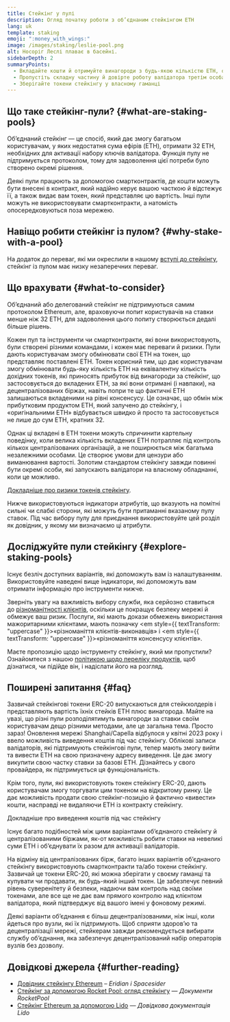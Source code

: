 ```yaml
---
title: Стейкінг у пулі
description: Огляд початку роботи з об’єднаним стейкінгом ETH
lang: uk
template: staking
emoji: ":money_with_wings:"
image: /images/staking/leslie-pool.png
alt: Носоріг Леслі плаває в басейні.
sidebarDepth: 2
summaryPoints:
  - Вкладайте кошти й отримуйте винагороди з будь-якою кількістю ETH, об’єднуючи зусилля з іншими.
  - Пропустіть складну частину й довірте роботу валідатора третім особам.
  - Зберігайте токени стейкінгу у власному гаманці
---
```


## Що таке стейкінг-пули? {#what-are-staking-pools}

Об’єднаний стейкінг — це спосіб, який дає змогу багатьом користувачам, у яких недостатня сума ефірів (ETH), отримати 32 ETH, необхідних для активації набору ключів валідатора. Функція пулу не підтримується протоколом, тому для задоволення цієї потреби було створено окремі рішення.

Деякі пули працюють за допомогою смартконтрактів, де кошти можуть бути внесені в контракт, який надійно керує вашою часткою й відстежує її, а також видає вам токен, який представляє цю вартість. Інші пули можуть не використовувати смартконтракти, а натомість опосередковуються поза мережею.

## Навіщо робити стейкінг із пулом? {#why-stake-with-a-pool}

На додаток до переваг, які ми окреслили в нашому [вступі до стейкінгу](/staking/), стейкінг із пулом має низку незаперечних переваг.

<CardGrid>
  <Card title="Низький бар’єр входу" emoji="🐟" description="Not a whale? No problem. Most staking pools let you stake virtually any amount of ETH by joining forces with other stakers, unlike staking solo which requires 32 ETH." />
  <Card title="Стейкінг сьогодні" emoji=":stopwatch:" description="Staking with a pool is as easy as a token swap. No need to worry about hardware setup and node maintenance. Pools allow you to deposit your ETH which enables node operators to run validators. Rewards are then distributed to contributors minus a fee for node operations." />
  <Card title="Стейкінг токенів" emoji=":droplet:" description="Many staking pools provide a token that represents a claim on your staked ETH and the rewards it generates. This allows you to make use of your staked ETH, e.g. as collateral in DeFi applications." />
</CardGrid>

<StakingComparison page="pools" />

## Що врахувати {#what-to-consider}

Об’єднаний або делегований стейкінг не підтримуються самим протоколом Ethereum, але, враховуючи попит користувачів на ставки менше ніж 32 ETH, для задоволення цього попиту створюється дедалі більше рішень.

Кожен пул та інструменти чи смартконтракти, які вони використовують, були створені різними командами, і кожен має переваги й ризики. Пули дають користувачам змогу обмінювати свої ETH на токен, що представляє поставлені ETH. Токен корисний тим, що дає користувачам змогу обмінювати будь-яку кількість ETH на еквівалентну кількість дохідних токенів, які приносять прибуток від винагороди за стейкінг, що застосовується до вкладених ETH, за які вони отримані (і навпаки), на децентралізованих біржах, навіть попри те що фактичні ETH залишаються вкладеними на рівні консенсусу. Це означає, що обмін між прибутковим продуктом ETH, який залучено до стейкінгу, і «оригінальними ETH» відбувається швидко й просто та застосовується не лише до сум ETH, кратних 32.

Однак ці вкладені в ETH токени можуть спричинити картельну поведінку, коли велика кількість вкладених ETH потрапляє під контроль кількох централізованих організацій, а не поширюється між багатьма незалежними особами. Це створює умови для цензури або виманювання вартості. Золотим стандартом стейкінгу завжди повинні бути окремі особи, які запускають валідатори на власному обладнанні, коли це можливо.

[Докладніше про ризики токенів стейкінгу](https://notes.ethereum.org/@djrtwo/risks-of-lsd).

Нижче використовуються індикатори атрибутів, що вказують на помітні сильні чи слабкі сторони, які можуть бути притаманні вказаному пулу ставок. Під час вибору пулу для приєднання використовуйте цей розділ як довідник, у якому ми визначаємо ці атрибути.

<StakingConsiderations page="pools" />

## Досліджуйте пули стейкінгу {#explore-staking-pools}

Існує безліч доступних варіантів, які допоможуть вам із налаштуванням. Використовуйте наведені вище індикатори, які допоможуть вам отримати інформацію про інструменти нижче.

<ProductDisclaimer />

<StakingProductsCardGrid category="pools" />

Зверніть увагу на важливість вибору служби, яка серйозно ставиться до [різноманітності клієнтів](/developers/docs/nodes-and-clients/client-diversity/), оскільки це покращує безпеку мережі й обмежує ваш ризик. Послуги, які мають докази обмежень використання мажоритарними клієнтами, мають позначку <em style={{ textTransform: "uppercase" }}>«різноманіття клієнтів-виконавців»</em> і <em style={{ textTransform: "uppercase" }}>«різноманіття консенсусу клієнтів»</em>.

Маєте пропозицію щодо інструменту стейкінгу, який ми пропустили? Ознайомтеся з нашою [політикою щодо переліку продуктів](/contributing/adding-staking-products/), щоб дізнатися, чи підійде він, і надіслати його на розгляд.

## Поширені запитання {#faq}

<ExpandableCard title="Як я можу отримати винагороду?">
Зазвичай стейкінгові токени ERC-20 випускаються для стейкхолдерів і представляють вартість їхніх стейків ETH плюс винагорода. Майте на увазі, що різні пули розподілятимуть винагороди за ставки своїм користувачам дещо різними методами, але це загальна тема.
</ExpandableCard>

<ExpandableCard title="Коли я можу вивести свою частку?">
Просто зараз! Оновлення мережі Shanghai/Capella відбулося у квітні 2023 року і ввело можливість виведення коштів під час стейкінгу. Облікові записи валідаторів, які підтримують стейкінгові пули, тепер мають змогу вийти та вивести ETH на свою призначену адресу виведення. Це дає змогу викупити свою частку ставки за базові ETH. Дізнайтесь у свого провайдера, як підтримується ця функціональність.

Крім того, пули, які використовують токен стейкінгу ERC-20, дають користувачам змогу торгувати цим токеном на відкритому ринку. Це дає можливість продати свою стейкінг-позицію й фактично «вивести» кошти, насправді не видаляючи ETH із контракту стейкінгу.

<ButtonLink href="/staking/withdrawals/">Докладніше про виведення коштів під час стейкінгу</ButtonLink>
</ExpandableCard>

<ExpandableCard title="Чи відрізняється це від стейкінгу за допомогою мого обміну?">
Існує багато подібностей між цими варіантами об’єднаного стейкінгу й централізованими біржами, як-от можливість робити ставки на невеликі суми ETH і об’єднувати їх разом для активації валідаторів.

На відміну від централізованих бірж, багато інших варіантів об’єднаного стейкінгу використовують смартконтракти та/або токени стейкінгу. Зазвичай це токени ERC-20, які можна зберігати у своєму гаманці та купувати чи продавати, як будь-який інший токен. Це забезпечує певний рівень суверенітету й безпеки, надаючи вам контроль над своїми токенами, але все ще не дає вам прямого контролю над клієнтом валідатора, який підтверджує від вашого імені у фоновому режимі.

Деякі варіанти об’єднання є більш децентралізованими, ніж інші, коли йдеться про вузли, які їх підтримують. Щоб сприяти здоров’ю та децентралізації мережі, стейкерам завжди рекомендується вибирати службу об’єднання, яка забезпечує децентралізований набір операторів вузлів без дозволу.
</ExpandableCard>

## Довідкові джерела {#further-reading}

- [Довідник стейкінгу Ethereum](https://www.staking.directory/) – _Eridian і Spacesider_
- [Стейкінг за допомогою Rocket Pool: огляд стейкінгу](https://docs.rocketpool.net/guides/staking/overview.html) — _Документи RocketPool_
- [Стейкінг Ethereum за допомогою Lido](https://help.lido.fi/en/collections/2947324-staking-ethereum-with-lido) — _Довідкова документація Lido_
